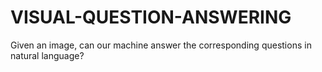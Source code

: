 # VISUAL-QUESTION-ANSWERING
Given an image, can our machine answer the corresponding questions in natural language?

